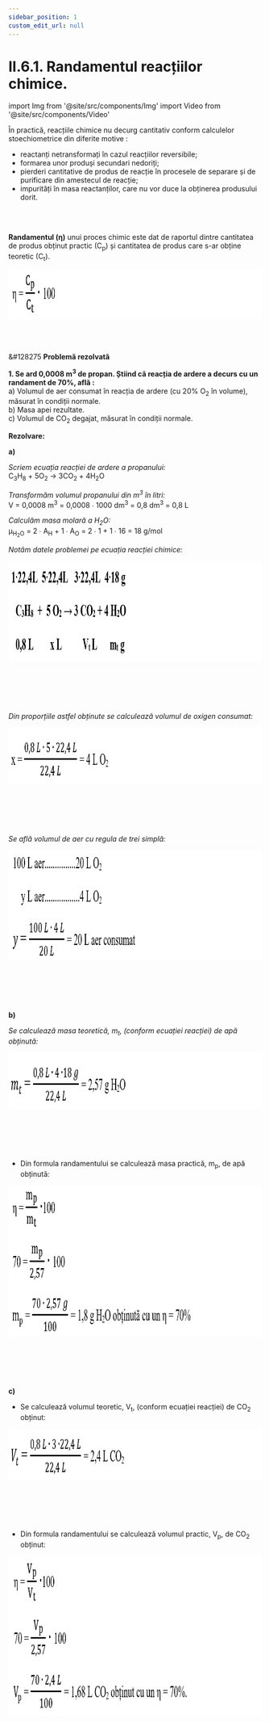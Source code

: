 ```yaml
---
sidebar_position: 1
custom_edit_url: null
---
```


# II.6.1. Randamentul reacțiilor chimice.


import Img from '@site/src/components/Img'
import Video from '@site/src/components/Video'




<div class="alert alert--primary" role="alert">

În practică, reacțiile chimice nu decurg cantitativ conform calculelor stoechiometrice din diferite motive :    
- reactanți netransformați în cazul reacțiilor reversibile;
- formarea unor produși secundari nedoriți;
- pierderi cantitative de produs de reacție în procesele de  separare și de purificare din amestecul de reacție;
- impurități în masa reactanților, care nu vor duce la obținerea produsului dorit.




</div>


<br></br>



<div class="alert alert--primary" role="alert">

**Randamentul (η)** unui proces chimic este dat de raportul dintre cantitatea de produs obținut practic (C<sub>p</sub>) și cantitatea de produs care s-ar obține teoretic (C<sub>t</sub>).


<Img className="img-responsive4" src="chimie/clasa11/capitolul2/II-6-1-randamentul-reactiilor-chimice-poza1-formula-randamentului-unui-proces-chimic.png" width="1000" height="99" lazy={false} />




</div>



<br></br>


<div class="alert alert--warning" role="alert">

&#128275 **Problemă rezolvată**


**1. Se ard 0,0008 m<sup>3</sup> de propan. Știind că reacția de ardere a decurs cu un randament de 70%, află :**   
a) Volumul de aer consumat în reacția de ardere (cu 20% O<sub>2</sub> în volume), măsurat în condiții normale.    
b) Masa apei rezultate.    
c) Volumul de CO<sub>2</sub> degajat, măsurat în condiții normale.


**Rezolvare:**


**a)**

_Scriem ecuația reacției de ardere a propanului:_   
C<sub>3</sub>H<sub>8</sub> + 5O<sub>2</sub> → 3CO<sub>2</sub> + 4H<sub>2</sub>O

_Transformăm volumul propanului din m<sup>3</sup> în litri:_   
V = 0,0008 m<sup>3</sup> = 0,0008 ∙ 1000 dm<sup>3</sup> = 0,8 dm<sup>3</sup> = 0,8 L

_Calculăm masa molară a H<sub>2</sub>O:_   
μ<sub>H<sub>2</sub>O</sub>  = 2 ∙ A<sub>H</sub> + 1 ∙ A<sub>O</sub> = 2 ∙ 1 + 1 ∙ 16 = 18 g/mol


_Notăm datele problemei pe ecuația reacției chimice:_


<Img className="img-responsive4" src="chimie/clasa11/capitolul2/II-6-1-randamentul-reactiilor-chimice-poza2-problema-rezolvata2-rezolvare1.png" width="1000" height="200" lazy={false} />

<br></br>
<br></br>

_Din proporțiile astfel obținute se calculează volumul de oxigen consumat:_



<Img className="img-responsive4" src="chimie/clasa11/capitolul2/II-6-1-randamentul-reactiilor-chimice-poza3-problema-rezolvata2-rezolvare2.png" width="1000" height="113" lazy={false} />

<br></br>
<br></br>


_Se află volumul de aer cu regula de trei simplă:_


<Img className="img-responsive4" src="chimie/clasa11/capitolul2/II-6-1-randamentul-reactiilor-chimice-poza4-problema-rezolvata2-rezolvare3.png" width="1000" height="219" lazy={false} />

<br></br>
<br></br>



**b)**

_Se calculează masa teoretică, m<sub>t</sub>, (conform ecuației reacției) de apă obținută:_


<Img className="img-responsive4" src="chimie/clasa11/capitolul2/II-6-1-randamentul-reactiilor-chimice-poza5-problema-rezolvata2-rezolvare4.png" width="1000" height="112" />

<br></br>
<br></br>

- Din formula randamentului se calculează masa practică, m<sub>p</sub>, de apă obținută:


<Img className="img-responsive4" src="chimie/clasa11/capitolul2/II-6-1-randamentul-reactiilor-chimice-poza6-problema-rezolvata2-rezolvare5.png" width="1000" height="300" />

<br></br>
<br></br>


**c)**

- Se calculează volumul teoretic, V<sub>t</sub>, (conform ecuației reacției) de CO<sub>2</sub> obținut:


<Img className="img-responsive4" src="chimie/clasa11/capitolul2/II-6-1-randamentul-reactiilor-chimice-poza7-problema-rezolvata2-rezolvare6.png" width="1000" height="101" />

<br></br>
<br></br>

- Din formula randamentului se calculează volumul practic, V<sub>p</sub>, de CO<sub>2</sub> obținut:


<Img className="img-responsive4" src="chimie/clasa11/capitolul2/II-6-1-randamentul-reactiilor-chimice-poza8-problema-rezolvata2-rezolvare7.png" width="1000" height="316" />



</div>



